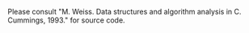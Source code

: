 Please consult "M. Weiss. Data structures and algorithm analysis in C. Cummings, 1993." for source code.
